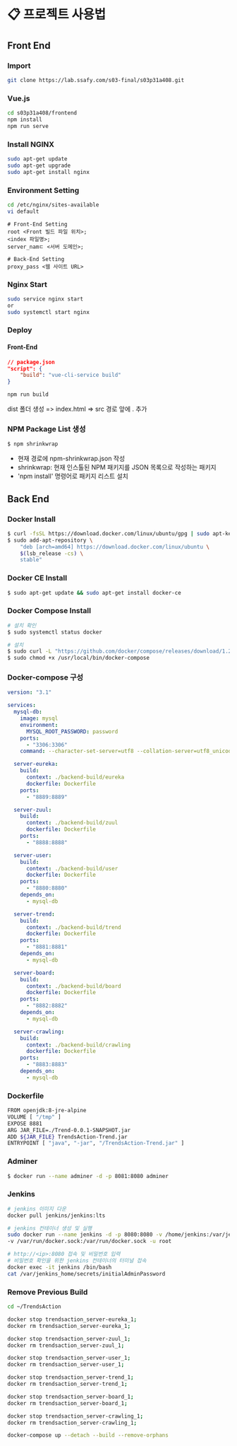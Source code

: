 # :clipboard: 프로젝트 사용법

## Front End

### Import
```bash
git clone https://lab.ssafy.com/s03-final/s03p31a408.git
```

### Vue.js
```bash
cd s03p31a408/frontend
npm install
npm run serve
```

### Install NGINX
```bash
sudo apt-get update
sudo apt-get upgrade
sudo apt-get install nginx
```

### Environment Setting
```bash
cd /etc/nginx/sites-available
vi default
```

```linux
# Front-End Setting
root <Front 빌드 파일 위치>;
<index 파일명>;
server_namㄷ <서버 도메인>;

# Back-End Setting
proxy_pass <웹 사이트 URL>
```

### Nginx Start
```bash
sudo service nginx start
or
sudo systemctl start nginx
```

### Deploy
#### Front-End
```json
// package.json
"script": {
    "build": "vue-cli-service build"
}
```
```bash
npm run build
```
dist 폴더 생성 => index.html => src 경로 앞에 . 추가

### NPM Package List 생성

```bash
$ npm shrinkwrap
```
- 현재 경로에 npm-shrinkwrap.json 작성
- shrinkwrap: 현재 인스톨된 NPM 패키지를 JSON 목록으로 작성하는 패키지
- 'npm install' 명령어로 패키지 리스트 설치

## Back End

### Docker Install
```bash
$ curl -fsSL https://download.docker.com/linux/ubuntu/gpg | sudo apt-key add -
$ sudo add-apt-repository \
	"deb [arch=amd64] https://download.docker.com/linux/ubuntu \
	$(lsb_release -cs) \
	stable"
```

### Docker CE Install
```bash
$ sudo apt-get update && sudo apt-get install docker-ce
```

### Docker Compose Install
```bash
# 설치 확인
$ sudo systemctl status docker

# 설치
$ sudo curl -L "https://github.com/docker/compose/releases/download/1.24.0/docker-compose-$(uname -s)-$(uname -m)" -o /usr/local/bin/docker-compose
$ sudo chmod +x /usr/local/bin/docker-compose
```

### Docker-compose 구성
```yaml
version: "3.1"

services:
  mysql-db:
    image: mysql
    environment:
      MYSQL_ROOT_PASSWORD: password
    ports:
      - "3306:3306"
    command: --character-set-server=utf8 --collation-server=utf8_unicode_ci

  server-eureka:
    build:
      context: ./backend-build/eureka
      dockerfile: Dockerfile
    ports:
      - "8889:8889"

  server-zuul:
    build:
      context: ./backend-build/zuul
      dockerfile: Dockerfile
    ports:
      - "8888:8888"

  server-user:
    build:
      context: ./backend-build/user
      dockerfile: Dockerfile
    ports:
      - "8880:8880"
    depends_on:
      - mysql-db

  server-trend:
    build:
      context: ./backend-build/trend
      dockerfile: Dockerfile
    ports:
      - "8881:8881"
    depends_on:
      - mysql-db

  server-board:
    build:
      context: ./backend-build/board
      dockerfile: Dockerfile
    ports:
      - "8882:8882"
    depends_on:
      - mysql-db

  server-crawling:
    build:
      context: ./backend-build/crawling
      dockerfile: Dockerfile
    ports:
      - "8883:8883"
    depends_on:
      - mysql-db
```

### Dockerfile
```bash
FROM openjdk:8-jre-alpine
VOLUME [ "/tmp" ]
EXPOSE 8881
ARG JAR_FILE=./Trend-0.0.1-SNAPSHOT.jar
ADD ${JAR_FILE} TrendsAction-Trend.jar
ENTRYPOINT [ "java", "-jar", "/TrendsAction-Trend.jar" ]
```

### Adminer
```bash
$ docker run --name adminer -d -p 8081:8080 adminer
```

### Jenkins
```bash
# jenkins 이미지 다운
docker pull jenkins/jenkins:lts

# jenkins 컨테이너 생성 및 실행
sudo docker run --name jenkins -d -p 8080:8080 -v /home/jenkins:/var/jenkins_home \
-v /var/run/docker.sock:/var/run/docker.sock -u root

# http://<ip>:8080 접속 및 비밀번호 입력
# 비밀번호 확인을 위한 jenkins 컨테이너의 터미널 접속
docker exec -it jenkins /bin/bash
cat /var/jenkins_home/secrets/initialAdminPassword
```

### Remove Previous Build
```bash
cd ~/TrendsAction

docker stop trendsaction_server-eureka_1;
docker rm trendsaction_server-eureka_1;

docker stop trendsaction_server-zuul_1;
docker rm trendsaction_server-zuul_1;

docker stop trendsaction_server-user_1;
docker rm trendsaction_server-user_1;

docker stop trendsaction_server-trend_1;
docker rm trendsaction_server-trend_1;

docker stop trendsaction_server-board_1;
docker rm trendsaction_server-board_1;

docker stop trendsaction_server-crawling_1;
docker rm trendsaction_server-crawling_1;

docker-compose up --detach --build --remove-orphans
```